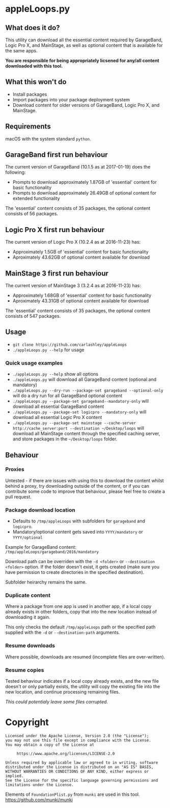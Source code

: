# appleLoops.py

## What does it do?
This utility can download all the essential content required by GarageBand, Logic Pro X, and MainStage, as well as optional content that is available for the same apps.

**You are responsible for being appropriately licsened for any/all content downloaded with this tool.**

## What this won't do
* Install packages
* Import packages into your package deployment system
* Download content for older versions of GarageBand, Logic Pro X, and MainStage.

## Requirements
macOS with the system standard `python`.

## GarageBand first run behaviour
The current version of GarageBand (10.1.5 as at 2017-01-19) does the following:
- Prompts to download approximately 1.87GB of 'essential' content for basic functionality
- Prompts to download approximately 26.49GB of optional content for extended functionality

The 'essential' content consists of 35 packages, the optional content consists of 56 packages.

## Logic Pro X first run behaviour
The current version of Logic Pro X (10.2.4 as at 2016-11-23) has:
- Approximately 1.5GB of 'essential' content for basic functionality
- Aproximately 43.62GB of optional content available for download

## MainStage 3 first run behaviour
The current version of MainStage 3 (3.2.4 as at 2016-11-23) has:
- Approximately 1.68GB of 'essential' content for basic functionality
- Aproximately 43.31GB of optional content available for download

The 'essential' content consists of 35 packages, the optional content consists of 547 packages.

## Usage
* `git clone https://github.com/carlashley/appleLoops`
* `./appleLoops.py --help` for usage

### Quick usage examples
* `./appleLoops.py --help` show all options
* `./appleLoops.py` will download all GarageBand content (optional and mandatory)
* `./appleLoops.py --dry-run --package-set garageband --optional-only` will do a dry run for all GarageBand optional content
* `./appleLoops.py --package-set garageband--mandatory-only` will download all essential GarageBand content
* `./appleLoops.py --package-set logicpro --mandatory-only` will download all essential Logic Pro X content
* `./appleLoops.py --package-set mainstage --cache-server http://cache_server:port --destination ~/Desktop/loops` will download all MainStage content through the specified caching server, and store packages in the `~/Desktop/loops` folder.

## Behaviour

### Proxies
Untested - if there are issues with using this to download the content whilst behind a proxy, try downloading outside of the content, or if you can contribute some code to improve that behaviour, please feel free to create a pull request.

### Package download location
* Defaults to `/tmp/appleLoops` with subfolders for `garageband` and `logicpro`.
* Mandatory/optional content gets saved into `YYYY/mandatory` or `YYYY/optional`

Example for GarageBand content:
`/tmp/appleLoops/garageband/2016/mandatory`

Download path can be overriden with the `-d <folder>` or `--destination <folder>` option. If the folder doesn't exist, it gets created (make sure you have permission to create directories in the specified destination).

Subfolder heirarchy remains the same.

### Duplicate content
Where a package from one app is used in another app, if a local copy already exists in other folders, copy that into the new location instead of downloading it again.

This only checks the default `/tmp/appleLoops` path or the specified path supplied with the `-d` or `--destination-path` arguments.

### Resume downloads
Where possible, downloads are resumed (incomplete files are over-written).

### Resume copies
Tested behaviour indicates if a local copy already exists, and the new file doesn't or only partially exists, the utility will copy the existing file into the new location, and continue processing remaining files.

_This could potentialy leave some files corrupted._

# Copyright
```
Licensed under the Apache License, Version 2.0 (the "License");
you may not use this file except in compliance with the License.
You may obtain a copy of the License at

     https://www.apache.org/licenses/LICENSE-2.0

Unless required by applicable law or agreed to in writing, software
distributed under the License is distributed on an "AS IS" BASIS,
WITHOUT WARRANTIES OR CONDITIONS OF ANY KIND, either express or implied.
See the License for the specific language governing permissions and
limitations under the License.
```

Elements of `FoundationPlist.py` from `munki` are used in this tool.
https://github.com/munki/munki
